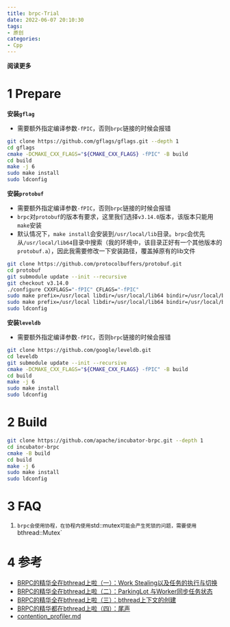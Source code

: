 ```yaml
---
title: brpc-Trial
date: 2022-06-07 20:10:30
tags: 
- 原创
categories: 
- Cpp
---
```


**阅读更多**

<!--more-->

# 1 Prepare

**安装`gflag`**

* 需要额外指定编译参数`-fPIC`，否则`brpc`链接的时候会报错

```sh
git clone https://github.com/gflags/gflags.git --depth 1
cd gflags
cmake -DCMAKE_CXX_FLAGS="${CMAKE_CXX_FLAGS} -fPIC" -B build
cd build
make -j 6
sudo make install
sudo ldconfig
```

**安装`protobuf`**

* 需要额外指定编译参数`-fPIC`，否则`brpc`链接的时候会报错
* `brpc`对`protobuf`的版本有要求，这里我们选择`v3.14.0`版本，该版本只能用`make`安装
* 默认情况下，`make install`会安装到`/usr/local/lib`目录。`brpc`会优先从`/usr/local/lib64`目录中搜索（我的环境中，该目录正好有一个其他版本的`protobuf.a`），因此我需要修改一下安装路径，覆盖掉原有的lib文件

```sh
git clone https://github.com/protocolbuffers/protobuf.git
cd protobuf
git submodule update --init --recursive
git checkout v3.14.0
./configure CXXFLAGS="-fPIC" CFLAGS="-fPIC"
sudo make prefix=/usr/local libdir=/usr/local/lib64 bindir=/usr/local/bin -j 6
sudo make prefix=/usr/local libdir=/usr/local/lib64 bindir=/usr/local/bin install
sudo ldconfig
```

**安装`leveldb`**

* 需要额外指定编译参数`-fPIC`，否则`brpc`链接的时候会报错

```sh
git clone https://github.com/google/leveldb.git
cd leveldb
git submodule update --init --recursive
cmake -DCMAKE_CXX_FLAGS="${CMAKE_CXX_FLAGS} -fPIC" -B build
cd build
make -j 6
sudo make install
sudo ldconfig
```

# 2 Build

```sh
git clone https://github.com/apache/incubator-brpc.git --depth 1
cd incubator-brpc
cmake -B build
cd build
make -j 6
sudo make install
sudo ldconfig
```

# 3 FAQ

1. `brpc会使用协程，在协程内使用`std::mutex`可能会产生死锁的问题，需要使用`bthread::Mutex`

# 4 参考

* [BRPC的精华全在bthread上啦（一）：Work Stealing以及任务的执行与切换](https://zhuanlan.zhihu.com/p/294129746)
* [BRPC的精华全在bthread上啦（二）：ParkingLot 与Worker同步任务状态](https://zhuanlan.zhihu.com/p/346081659)
* [BRPC的精华全在bthread上啦（三）：bthread上下文的创建](https://zhuanlan.zhihu.com/p/347499412)
* [BRPC的精华都在bthread上啦（四）：尾声](https://zhuanlan.zhihu.com/p/350582218)
* [contention_profiler.md](https://github.com/apache/incubator-brpc/blob/master/docs/cn/contention_profiler.md)
